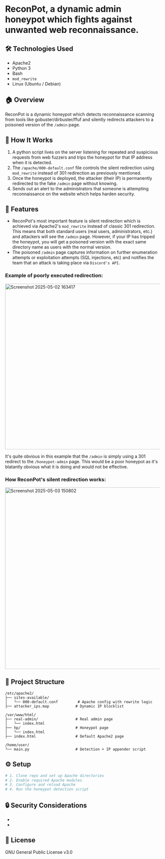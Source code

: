 # ReconPot, a dynamic admin honeypot which fights against unwanted web reconnaissance.

## 🛠️ Technologies Used
- Apache2
- Python 3
- Bash
- `mod_rewrite`
- Linux (Ubuntu / Debian)

## 🏠 Overview
ReconPot is a dynamic honeypot which detects reconnaissance scanning from tools like gobuster/dirbuster/ffuf and silently redirects attackers to a poisoned version of the 
```/admin``` page.

## 🧠 How It Works

1. A python script lives on the server listening for repeated and suspicious requests from web fuzzers and trips the honeypot for that IP address when it is detected.
2. The ```/apache/000-default.conf``` file controls the silent redirection using ```mod_rewrite``` instead of 301 redirection as previously mentioned.
3. Once the honeypot is deployed, the attacker (their IP) is permanently redirected to the fake ```/admin``` page without knowing.
4. Sends out an alert to the administrators that someone is attempting reconnaissance on the website which helps harden security. 

## 🚀 Features
- ReconPot's most important feature is silent redirection which is achieved via Apache2's ```mod_rewrite``` instead of classic 301 redirection. This means that both standard users (real users, administrators, etc.) and attackers will see the ```/admin``` page. However, if your IP has tripped the honeypot, you will get a poisoned version with the exact same directory name as users with the normal version.
- The poisoned ```/admin``` page captures information on further enumeration attempts or exploitation attempts (SQL injections, etc) and notifies the team that an attack is taking place via ```Discord's API```.

### Example of poorly executed redirection:

<img width="539" alt="Screenshot 2025-05-02 163417" src="https://github.com/user-attachments/assets/49c0a037-79ec-4722-9e52-21485b5205af" />

It's quite obvious in this example that the ```/admin``` is simply using a 301 redirect to the ```/honeypot-admin``` page. This would be a poor honeypot as it's blatantly obvious what it is doing and would not be effective.

### How ReconPot's silent redirection works:

<img width="591" alt="Screenshot 2025-05-03 150802" src="https://github.com/user-attachments/assets/9d628abb-c186-41ad-aff3-8bbbf1c5e6d1" />

## 📁 Project Structure

```
/etc/apache2/
├── sites-available/
│   └── 000-default.conf         # Apache config with rewrite logic
├── attacker_ips.map            # Dynamic IP blocklist

/var/www/html/
├── real-admin/                 # Real admin page
│   └── index.html
├── hp/                         # Honeypot page
│   └── index.html
├── index.html                  # Default Apache2 page

/home/user/
└── main.py                     # Detection + IP appender script
```

## ⚙️ Setup

```bash
# 1. Clone repo and set up Apache directories
# 2. Enable required Apache modules
# 3. Configure and reload Apache
# 4. Run the honeypot detection script
```

## 🔒 Security Considerations
- 
- 

## 📜 License
GNU General Public License v3.0
